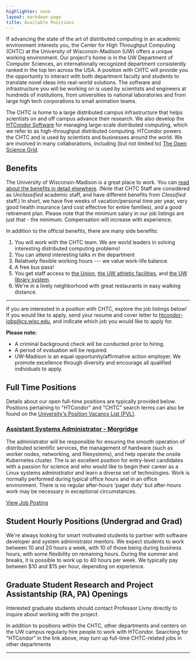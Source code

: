 ```yaml
---
highlighter: none
layout: markdown-page
title: Available Positions
---
```


If advancing the state of the art of distributed computing in an
academic environment interests you, the Center for High Throughput
Computing (CHTC) at the University of Wisconsin-Madison (UW) offers a
unique working environment. Our project's home is in the UW Department
of Computer Sciences, an internationally recognized department
consistently ranked in the top ten across the USA. A position with CHTC
will provide you the opportunity to interact with both department
faculty and students to translate novel ideas into real-world solutions.
The software and infrastructure you will be working on is used by
scientists and engineers at hundreds of institutions, from universities
to national laboratories and from large high tech corporations to small
animation teams.

The CHTC is home to a large distributed campus infrastructure that helps
scientists on and off campus advance their research. We also develop the
[HTCondor Software](http://research.cs.wisc.edu/htcondor/) for managing
large-scale distributed computing, which we refer to as high-throughput
distributed computing. HTCondor powers the CHTC and is used by
scientists and businesses around the world. We are involved in many
collaborations, including (but not limited to) [The Open Science
Grid](http://www.opensciencegrid.org/).

Benefits
--------

The University of Wisconsin-Madison is a great place to work. You can
[read about the benefits in detail
elsewhere](https://hr.wisc.edu/benefits/).
(Note that CHTC Staff are considered as *Unclassified* academic staff,
and have different benefits from *Classified* staff.) In short, we have
five weeks of vacation/personal time per year, very good health
insurance (and cost effective for entire families), and a good
retirement plan. Please note that the minimum salary in our job listings
are just that - the minimum. Compensation will increase with experience.

In addition to the official benefits, there are many side benefits:

1.  You will work with the CHTC team. We are world leaders in solving
    interesting distributed computing problems!
2.  You can attend interesting talks in the department
3.  Relatively flexible working hours --- we value work-life balance.
4.  A free bus pass!
5.  You get staff access to [the Union](http://www.union.wisc.edu/),
    [the UW athletic facilities](http://www.recsports.wisc.edu/), and
    [the UW library system](http://www.library.wisc.edu/).
6.  We\'re in a lively neighborhood with great restaurants in easy
    walking distance.

------------------------------------------------------------------------

If you are interested in a position with CHTC, explore the job listings
below! If you would like to apply, send your resume and cover letter to
[htcondor-jobs@cs.wisc.edu](mailto:htcondor-jobs@cs.wisc.edu), and indicate
which job you would like to apply for.

**Please note:**

-   A criminal background check will be conducted prior to hiring.
-   A period of evaluation will be required.
-   UW-Madison is an equal opportunity/affirmative action employer. We
    promote excellence through diversity and encourage all qualified
    individuals to apply.

Full Time Positions
-------------------

Details about our open full-time positions are typically provided below.
Positions pertaining to \"HTCondor\" and \"CHTC\" search terms can also
be found on the [University\'s Position Vacancy List
(PVL)](http://jobs.hr.wisc.edu/cw/en-us/search/?job-mail-subscribe-privacy=agree&search-keyword=chtc).

### [Assistant Systems Administrator - Morgridge](https://morgridge.org/job-posting/assistant-systems-administrator/)

The administrator will be responsible for ensuring the smooth operation of distributed scientific services, the management of hardware (such as worker nodes, networking, and filesystems), and help operate the onsite Kubernetes cluster. The is an excellent position for entry-level candidates with a passion for science and who would like to begin their career as a Linux systems administrator and learn a diverse set of technologies. Work is normally performed during typical office hours and in an office environment. There is no regular after-hours ‘pager duty’ but after-hours work may be necessary in exceptional circumstances.

[View Job Posting](https://morgridge.org/job-posting/assistant-systems-administrator/)


Student Hourly Positions (Undergrad and Grad)
---------------------------------------------

We\'re always looking for smart motivated students to partner with
software developer and system administrator mentors. We expect students
to work between 10 and 20 hours a week, with 10 of those being during
business hours, with some flexibility on remaining hours. During the
summer and breaks, it is possible to work up to 40 hours per week. We
typically pay between \$10 and \$15 per hour, depending on experience.

Graduate Student Research and Project Assistantship (RA, PA) Openings
---------------------------------------------------------------------

Interested graduate students should contact Professor Livny directly to
inquire about working with the project.

In addition to positions within the CHTC, other departments and centers
on the UW campus regularly hire people to work with HTCondor. Searching
for \"HTCondor\" in the link above, may turn up full-time CHTC-related
jobs in other departments

------------------------------------------------------------------------
